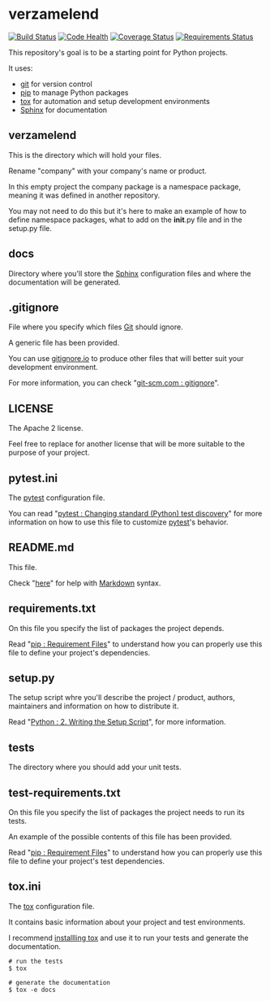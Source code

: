 verzamelend
===========

[![Build Status](https://travis-ci.org/steenzout/verzamelend.svg?branch=master)](https://travis-ci.org/steenzout/verzamelend)
[![Code Health](https://landscape.io/github/steenzout/verzamelend/master/landscape.png)](https://landscape.io/github/steenzout/verzamelend/master)
[![Coverage Status](https://coveralls.io/repos/steenzout/verzamelend/badge.png?branch=master)](https://coveralls.io/r/steenzout/verzamelend?branch=master)
[![Requirements Status](https://requires.io/github/steenzout/verzamelend/requirements.png?branch=master)](https://requires.io/github/steenzout/verzamelend/requirements/?branch=master)

This repository's goal is to be a starting point for Python projects.

It uses:

- [git](http://git-scm.com) for version control
- [pip](http://www.pip-installer.org/en/latest/) to manage Python packages
- [tox](http://tox.readthedocs.org/en/latest/) for automation and setup development environments
- [Sphinx](http://sphinx-doc.org) for documentation


verzamelend
-----------

This is the directory which will hold your files.

Rename "company" with your company's name or product.

In this empty project the company package is a namespace package,
meaning it was defined in another repository.

You may not need to do this but it's here to make an example of how to define namespace packages,
what to add on the __init__.py file and in the setup.py file.


docs
----

Directory where you'll store the [Sphinx](http://sphinx-doc.org) configuration files and
where the documentation will be generated.


.gitignore
----------

File where you specify which files [Git](http://en.wikipedia.org/wiki/Git_(software)) should ignore.

A generic file has been provided.

You can use [gitignore.io](http://www.gitignore.io) to
produce other files that will better suit your development environment.

For more information, you can check "[git-scm.com : gitignore](http://git-scm.com/docs/gitignore)".


LICENSE
-------

The Apache 2 license.

Feel free to replace for another license that will be more suitable to the purpose of your project.


pytest.ini
----------

The [pytest](https://pytest.org/latest/index.html) configuration file.

You can read
"[pytest : Changing standard (Python) test discovery](https://pytest.org/latest/example/pythoncollection.html)"
for more information on how to use this file to customize [pytest](https://pytest.org/latest/index.html)'s behavior.


README.md
---------

This file.

Check "[here](http://daringfireball.net/projects/markdown/syntax)" for help
with [Markdown](http://daringfireball.net/projects/markdown/) syntax.


requirements.txt
----------------

On this file you specify the list of packages the project depends.

Read "[pip : Requirement Files](http://www.pip-installer.org/en/latest/user_guide.html#requirements-files)"
to understand how you can properly use this file to define your project's dependencies.


setup.py
--------

The setup script whre you'll describe the project / product, authors, maintainers and
information on how to distribute it.

Read "[Python : 2. Writing the Setup Script](http://docs.python.org/2/distutils/setupscript.html)",
for more information.


tests
-----

The directory where you should add your unit tests.


test-requirements.txt
---------------------

On this file you specify the list of packages the project needs to run its tests.

An example of the possible contents of this file has been provided.

Read "[pip : Requirement Files](http://www.pip-installer.org/en/latest/user_guide.html#requirements-files)"
to understand how you can properly use this file to define your project's test dependencies.


tox.ini
-------

The [tox](http://tox.readthedocs.org/en/latest/) configuration file.

It contains basic information about your project and test environments.

I recommend [installling tox](http://tox.readthedocs.org/en/latest/install.html) and
use it to run your tests and generate the documentation.

```
# run the tests
$ tox

# generate the documentation
$ tox -e docs
```
